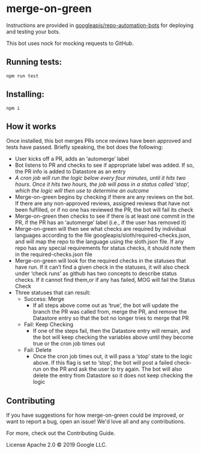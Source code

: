 # merge-on-green

Instructions are provided in [googleapis/repo-automation-bots](https://github.com/googleapis/repo-automation-bots/blob/master/README.md) for deploying and testing your bots.

This bot uses nock for mocking requests to GitHub.

## Running tests:

`npm run test`

## Installing:

`npm i`

## How it works

Once installed, this bot merges PRs once reviews have been approved and tests have passed. Briefly speaking, the bot does the following:

  - User kicks off a PR, adds an ‘automerge’ label
  - Bot listens to PR and checks to see if appropriate label was added. If so, the PR info is added to Datastore as an entry
  - *A cron job will run the logic below every four minutes, until it hits two hours. Once it hits two hours, the job will pass in a status called ‘stop’, which the logic will then use to determine an outcome*
  - Merge-on-green begins by checking if there are any reviews on the bot. If there are any non-approved reviews, assigned reviews that have not been fulfilled, or if no one has reviewed the PR, the bot will fail its check  
  - Merge-on-green then checks to see if there is at least one commit in the PR, if the PR has an ‘automerge’ label (i.e., if the user has removed it)
  - Merge-on-green will then see what checks are required by individual languages according to the file googleapis/sloth/required-checks.json, and will map the repo to the language using the sloth.json file. If any repo has any special requirements for status checks, it should note them in the required-checks.json file
  - Merge-on-green will look for the required checks in the statuses that have run. If it can’t find a given check in the statuses, it will also check under ‘check runs’ as github has two concepts to describe status checks. If it cannot find them,or if any has failed, MOG will fail the Status Check
  - Three statuses that can result:
    - Success: Merge
      - If all steps above come out as ‘true’, the bot will update the branch the PR was called from, merge the PR, and remove the Datastore entry so that the bot no longer tries to merge that PR
    - Fail: Keep Checking
      - If one of the steps fail, then the Datastore entry will remain, and the bot will keep checking the variables above until they become true or the cron job times out
    - Fail: Delete
      - Once the cron job times out, it will pass a ‘stop’ state to the logic above. If this flag is set to ‘stop’, the bot will post a failed check-run on the PR and ask the user to try again. The bot will also delete the entry from Datastore so it does not keep checking the logic


## Contributing
If you have suggestions for how merge-on-green could be improved, or want to report a bug, open an issue! We'd love all and any contributions.

For more, check out the Contributing Guide.

License
Apache 2.0 © 2019 Google LLC.